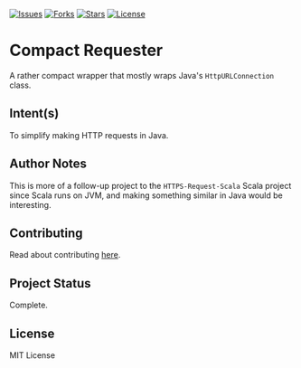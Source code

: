 <p>
    <a href="https://github.com/KiyonoKara/Compact-Requester/issues"><img src="https://img.shields.io/github/issues/KiyonoKara/Compact-Requester" alt="Issues"/></a>
    <a href="https://github.com/KiyonoKara/Compact-Requester/network/members"><img src="https://img.shields.io/github/forks/KiyonoKara/Compact-Requester" alt="Forks" /></a>
    <a href="https://github.com/KiyonoKara/Compact-Requester/stargazers"><img src="https://img.shields.io/github/stars/KiyonoKara/Compact-Requester" alt="Stars" /></a>
    <a href="LICENSE.md"><img src="https://img.shields.io/github/license/KiyonoKara/Compact-Requester?color=007ace" alt="License" /></a>
</p>

# Compact Requester
A rather compact wrapper that mostly wraps Java's `HttpURLConnection` class. 

## Intent(s)
To simplify making HTTP requests in Java.

## Author Notes
This is more of a follow-up project to the `HTTPS-Request-Scala` Scala project since Scala runs on JVM, and making something similar in Java would be interesting.

## Contributing
Read about contributing [here](CONTRIBUTING.md).

## Project Status
Complete.

## License
MIT License